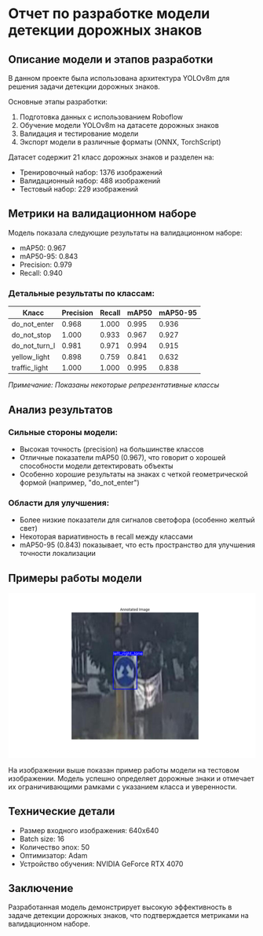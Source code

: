 # Отчет по разработке модели детекции дорожных знаков

## Описание модели и этапов разработки

В данном проекте была использована архитектура YOLOv8m для решения задачи детекции дорожных знаков.

Основные этапы разработки:
1. Подготовка данных с использованием Roboflow
2. Обучение модели YOLOv8m на датасете дорожных знаков
3. Валидация и тестирование модели
4. Экспорт модели в различные форматы (ONNX, TorchScript)

Датасет содержит 21 класс дорожных знаков и разделен на:
- Тренировочный набор: 1376 изображений
- Валидационный набор: 488 изображений
- Тестовый набор: 229 изображений

## Метрики на валидационном наборе

Модель показала следующие результаты на валидационном наборе:

- mAP50: 0.967
- mAP50-95: 0.843
- Precision: 0.979
- Recall: 0.940

### Детальные результаты по классам:

| Класс | Precision | Recall | mAP50 | mAP50-95 |
|-------|-----------|--------|--------|-----------|
| do_not_enter | 0.968 | 1.000 | 0.995 | 0.936 |
| do_not_stop | 1.000 | 0.933 | 0.967 | 0.927 |
| do_not_turn_l | 0.981 | 0.971 | 0.994 | 0.915 |
| yellow_light | 0.898 | 0.759 | 0.841 | 0.632 |
| traffic_light | 1.000 | 1.000 | 0.995 | 0.838 |

*Примечание: Показаны некоторые репрезентативные классы*

## Анализ результатов

### Сильные стороны модели:
- Высокая точность (precision) на большинстве классов
- Отличные показатели mAP50 (0.967), что говорит о хорошей способности модели детектировать объекты
- Особенно хорошие результаты на знаках с четкой геометрической формой (например, "do_not_enter")

### Области для улучшения:
- Более низкие показатели для сигналов светофора (особенно желтый свет)
- Некоторая вариативность в recall между классами
- mAP50-95 (0.843) показывает, что есть пространство для улучшения точности локализации

## Примеры работы модели

![Пример детекции](prediction_results.png)

На изображении выше показан пример работы модели на тестовом изображении. Модель успешно определяет дорожные знаки и отмечает их ограничивающими рамками с указанием класса и уверенности.

## Технические детали

- Размер входного изображения: 640x640
- Batch size: 16
- Количество эпох: 50
- Оптимизатор: Adam
- Устройство обучения: NVIDIA GeForce RTX 4070

## Заключение

Разработанная модель демонстрирует высокую эффективность в задаче детекции дорожных знаков, что подтверждается метриками на валидационном наборе.

